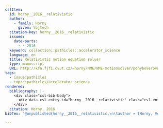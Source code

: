 ```yaml
---
cslItem:
  id: horny__2016__relativistic
  author:
    - family: Horny
      given: Vojtech
  citation-key: horny__2016__relativistic
  issued:
    date-parts:
      - - 2016
  keyword: collection::pathicles::accelerator_science
  language: en
  title: Relativistic motion equation solver
  type: manuscript
  URL: http://kfe.fjfi.cvut.cz/~horny/NME/NME-motionsolver/pohyboverovnice.pdf
tags:
  - issue:pathicles
  - topic:pathicles/accelerator_science
rendered:
  bibliography: |-
    <div class="csl-bib-body">
      <div data-csl-entry-id="horny__2016__relativistic" class="csl-entry">Horny, V. 2016 “Relativistic motion equation solver.” Available at: http://kfe.fjfi.cvut.cz/~horny/NME/NME-motionsolver/pohyboverovnice.pdf.</div>
    </div>
  citation: Horny, 2016
bibTex: "@unpublished{horny__2016__relativistic,\n\tauthor = {Horny, Vojtech},\n\tyear = {2016},\n\ttitle = {Relativistic motion equation solver},\n\thowpublished = {http://kfe.fjfi.cvut.cz/\\textasciitilde{}horny/NME/NME-motionsolver/pohyboverovnice.pdf},\n}\n\n"

---
```

